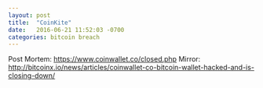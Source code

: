 ```yaml
---
layout: post
title:  "CoinKite"
date:   2016-06-21 11:52:03 -0700
categories: bitcoin breach
---
```

Post Mortem: https://www.coinwallet.co/closed.php
Mirror: http://bitcoinx.io/news/articles/coinwallet-co-bitcoin-wallet-hacked-and-is-closing-down/
